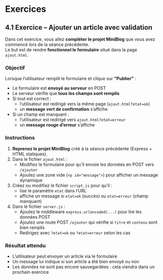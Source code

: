 # Exercices

## 4.1 Exercice – Ajouter un article avec validation

Dans cet exercice, vous allez **compléter le projet MiniBlog** que vous avez commencé lors de la séance précédente.  
Le but est de rendre **fonctionnel le formulaire** situé dans la page `ajout.html`.


### Objectif

Lorsque l’utilisateur remplit le formulaire et clique sur **"Publier"** :
- Le formulaire est **envoyé au serveur** en POST
- Le serveur vérifie que **tous les champs sont remplis**
- Si tout est correct :
  - l’utilisateur est redirigé vers la même page (`ajout.html?etat=ok`)
  - un **message vert de confirmation** s’affiche
- Si un champ est manquant :
  - l’utilisateur est redirigé vers `ajout.html?etat=erreur`
  - un **message rouge d’erreur** s’affiche


### Instructions

1. **Reprenez le projet MiniBlog** créé à la séance précédente (Express + HTML statiques).
2. Dans le fichier `ajout.html` :
   - Modifiez le formulaire pour qu’il envoie les données en POST vers `/ajouter`
   - Ajoutez une zone vide (`<p id="message">`) pour afficher un message dynamique
3. Créez ou modifiez le fichier `script.js` pour qu’il :
   - lise le paramètre `etat` dans l’URL
   - affiche un message si `etat=ok` (succès) ou `etat=erreur` (champ manquant)
4. Dans le fichier `server.js` :
   - Ajoutez le middleware `express.urlencoded(...)` pour lire les données POST
   - Ajoutez une route POST `/ajouter` qui vérifie si `titre` et `contenu` sont bien remplis
   - Redirigez avec `?etat=ok` ou `?etat=erreur` selon les cas


### Résultat attendu

- L’utilisateur peut envoyer un article via le formulaire
- Un message lui indique si son article a été bien envoyé ou non
- Les données ne sont pas encore sauvegardées : cela viendra dans un prochain exercice
